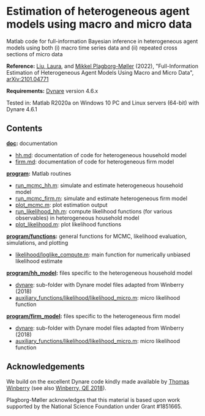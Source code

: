 # Estimation of heterogeneous agent models using macro and micro data

Matlab code for full-information Bayesian inference in heterogeneous agent models using both (i) macro time series data and (ii) repeated cross sections of micro data

**Reference:**
[Liu, Laura](https://laurayuliu.com/), and [Mikkel Plagborg-Møller](https://www.mikkelpm.com) (2022), "Full-Information Estimation of Heterogeneous Agent Models Using Macro and Micro Data", [arXiv:2101.04771](https://arxiv.org/abs/2101.04771)

**Requirements:**
[Dynare](https://www.dynare.org/) version 4.6.x

Tested in: Matlab R2020a on Windows 10 PC and Linux servers (64-bit) with Dynare 4.6.1

## Contents

**[doc](doc):** documentation
- [hh.md](doc/hh.md): documentation of code for heterogeneous household model
- [firm.md](doc/firm.md): documentation of code for heterogeneous firm model

**[program](program):** Matlab routines
- [run_mcmc_hh.m](program/run_mcmc_hh.m): simulate and estimate heterogeneous household model
- [run_mcmc_firm.m](program/run_mcmc_firm.m): simulate and estimate heterogeneous firm model
- [plot_mcmc.m](program/plot_mcmc.m): plot estimation output
- [run_likelihood_hh.m](program/run_likelihood_hh.m): compute likelihood functions (for various observables) in heterogeneous household model
- [plot_likelihood.m](program/plot_likelihood.m): plot likelihood functions

**[program/functions](program/functions):** general functions for MCMC, likelihood evaluation, simulations, and plotting
- [likelihood/loglike_compute.m](program/functions/likelihood/loglike_compute.m): main function for numerically unbiased likelihood estimate

**[program/hh_model](program/hh_model):** files specific to the heterogeneous household model
- [dynare](program/hh_model/dynare): sub-folder with Dynare model files adapted from Winberry (2018)
- [auxiliary_functions/likelihood/likelihood_micro.m](program/hh_model/auxiliary_functions/likelihood/likelihood_micro.m): micro likelihood function

**[program/firm_model](program/firm_model):** files specific to the heterogeneous firm model
- [dynare](program/firm_model/dynare): sub-folder with Dynare model files adapted from Winberry (2018)
- [auxiliary_functions/likelihood/likelihood_micro.m](program/firm_model/auxiliary_functions/likelihood/likelihood_micro.m): micro likelihood function

## Acknowledgements

We build on the excellent Dynare code kindly made available by [Thomas Winberry](http://www.thomaswinberry.com/research/index.html) (see also [Winberry, QE 2018](https://qeconomics.org/ojs/index.php/qe/article/view/617)).

Plagborg-Møller acknowledges that this material is based upon work supported by the National Science Foundation under Grant #1851665.

